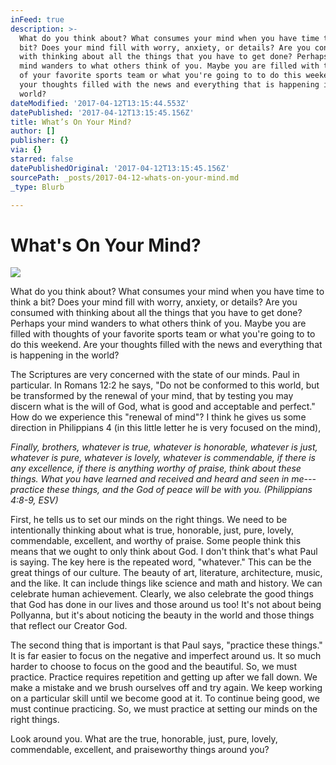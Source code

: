 ```yaml
---
inFeed: true
description: >-
  What do you think about? What consumes your mind when you have time to think a
  bit? Does your mind fill with worry, anxiety, or details? Are you consumed
  with thinking about all the things that you have to get done? Perhaps your
  mind wanders to what others think of you. Maybe you are filled with thoughts
  of your favorite sports team or what you're going to to do this weekend. Are
  your thoughts filled with the news and everything that is happening in the
  world? 
dateModified: '2017-04-12T13:15:44.553Z'
datePublished: '2017-04-12T13:15:45.156Z'
title: What’s On Your Mind?
author: []
publisher: {}
via: {}
starred: false
datePublishedOriginal: '2017-04-12T13:15:45.156Z'
sourcePath: _posts/2017-04-12-whats-on-your-mind.md
_type: Blurb

---
```

# What's On Your Mind?
![](https://the-grid-user-content.s3-us-west-2.amazonaws.com/3877c0d5-4c51-4d51-acdb-ddecf36b0d3d.jpg)

What do you think about? What consumes your mind when you have time to think a bit? Does your mind fill with worry, anxiety, or details? Are you consumed with thinking about all the things that you have to get done? Perhaps your mind wanders to what others think of you. Maybe you are filled with thoughts of your favorite sports team or what you're going to to do this weekend. Are your thoughts filled with the news and everything that is happening in the world? 

The Scriptures are very concerned with the state of our minds. Paul in particular. In Romans 12:2 he says, "Do not be conformed to this world, but be transformed by the renewal of your mind, that by testing you may discern what is the will of God, what is good and acceptable and perfect." How do we experience this "renewal of mind"? I think he gives us some direction in Philippians 4 (in this little letter he is very focused on the mind), 

_Finally, brothers, whatever is true, whatever is honorable, whatever is just, whatever is pure, whatever is lovely, whatever is commendable, if there is any excellence, if there is anything worthy of praise, think about these things. What you have learned and received and heard and seen in me---practice these things, and the God of peace will be with you. (Philippians 4:8-9, ESV)_

First, he tells us to set our minds on the right things. We need to be intentionally thinking about what is true, honorable, just, pure, lovely, commendable, excellent, and worthy of praise. Some people think this means that we ought to only think about God. I don't think that's what Paul is saying. The key here is the repeated word, "whatever." This can be the great things of our culture. The beauty of art, literature, architecture, music, and the like. It can include things like science and math and history. We can celebrate human achievement. Clearly, we also celebrate the good things that God has done in our lives and those around us too! It's not about being Pollyanna, but it's about noticing the beauty in the world and those things that reflect our Creator God. 

The second thing that is important is that Paul says, "practice these things." It is far easier to focus on the negative and imperfect around us. It so much harder to choose to focus on the good and the beautiful. So, we must practice. Practice requires repetition and getting up after we fall down. We make a mistake and we brush ourselves off and try again. We keep working on a particular skill until we become good at it. To continue being good, we must continue practicing. So, we must practice at setting our minds on the right things. 

Look around you. What are the true, honorable, just, pure, lovely, commendable, excellent, and praiseworthy things around you?